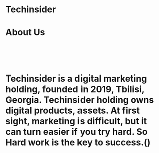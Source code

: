 # Techinsider
<h1>About Us<h1><br>
<h1>Techinsider is a digital marketing holding, founded in 2019, Tbilisi, Georgia. Techinsider holding owns digital products, assets. At first sight, marketing is difficult, but it can turn easier if you try hard. So Hard work is the key to success.()<h1>
